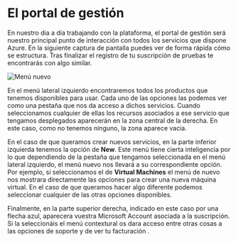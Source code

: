 # El portal de gestión

En nuestro dia a día trabajando con la plataforma, el portal de gestión será nuestro principal punto de interacción con todos los servicios que dispone Azure. En la siguiente captura de pantalla puedes ver de forma rápida cómo se estructura. Tras finalizar el registro de tu suscripción de pruebas te encontrarás con algo similar.

![Menú nuevo](../images/azure-managementPortal.png)

En el menú lateral izquierdo encontraremos todos los productos que tenemos disponibles para usar. Cada uno de las opciones las podemos ver como una pestaña que nos da acceso a dichos servicios. Cuando seleccionamos cualquier de ellas los recursos asociados a ese servicio que tengamos desplegados aparecerán en la zona central de la derecha. En este caso, como no tenemos ninguno, la zona aparece vacia.

En el caso de que queramos crear nuevos servicios, en la parte inferior izquierda tenemos la opción de **New**. Este menú tiene cierta inteligencia por lo que dependiendo de la pestaña que tengamos seleccionada en el menú lateral izquierdo, el menú nuevo nos llevará a su correspondiente opción. Por ejemplo, si seleccionamos el de **Virtual Machines** el menú de nuevo nos mostrara directamente las opciones para crear una nueva máquina virtual. En el caso de que queramos hacer algo diferente podemos seleccionar cualquier de las otras opciones disponibles.

Finalmente, en la parte superior derecha, indicado en este caso por una flecha azul, aparecera vuestra Microsoft Account asociada a la suscripción. Si la seleccionáis el menú contextural os dara acceso entre otras cosas a las opciones de soporte y de ver tu facturación .